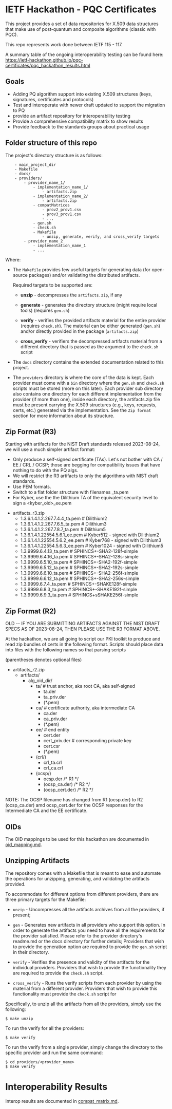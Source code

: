 # IETF Hackathon - PQC Certificates

This project provides a set of data repositories for X.509 data
structures that make use of post-quantum and composite algorithms
(classic with PQC).

This repo represents work done between IETF 115 - 117.

A summary table of the ongoing interoperability testing can be found here:
https://ietf-hackathon.github.io/pqc-certificates/pqc_hackathon_results.html

## Goals
- Adding PQ algorithm support into existing X.509 structures (keys, signatures, certificates and protocols)
- Test and interoperate with newer draft updated to support the migration to PQ 
- provide an artifact repository for interoperability testing
- Provide a comprehensive compatibility matrix to show results
- Provide feedback to the standards groups about practical usage

## Folder structure of this repo

The project's directory structure is as follows:

~~~
    - main_project_dir
    - Makefile
    - docs/
    - providers/
        - provider_name_1/
            - implementation_name_1/
                - artifacts.zip
            - implementation_name_2/
                - artifacts.zip
            - compatMatrices
                - prov2_prov1.csv
                - prov3_prov1.csv
                - ...
            - gen.sh
            - check.sh
            - Makefile
                - unzip, generate, verify, and cross_verify targets
        - provider_name_2
            - implementation_name_1
            - ...
~~~

Where:

  * The `Makefile` provides few useful targets for generating data
    (for open-source packages) and/or validating the distributed
    artifacts. 
    
    Required targets to be supported are:
    * **unzip** - decompresses the `artifacts.zip`, if any

    * **generate** - generates the directory structure (might require
      local tools) (requires `gen.sh`)
    
    * **verify** - verifies the provided artifacts material for
      the entire provider (requires `check.sh`). The material can
      be either generated (`gen.sh`) and/or directly provided in
      the package (`artifacts.zip`)
    
    * **cross_verify** - verifiers the decompressed artifacts material
        from a different directory that is passed as the argument
        to the `check.sh` script

  * The `docs` directory contains the extended documentation related
    to this project.

  * The `providers` directory is where the core of the data is kept.
    Each provider must come with a `bin` directory where the `gen.sh`
    and `check.sh` scripts must be stored (more on this later).
    Each provider sub directory also contains one directory for each
    different implementation from the provider (if more than one),
    inside each directory, the artifacts.zip file must be present
    carrying the X.509 structures (e.g., keys, requests, certs, etc.)
    generated via the implementation. See the `Zip format` section
    for more information about its structure.

## Zip Format (R3)

Starting with artifacts for the NIST Draft standards released 2023-08-24, we will use a much simpler artifact format:

* Only produce a self-signed certificate (TAs). Let's not bother with CA / EE / CRL / OCSP; those are begging for compatibility issues that have nothing to do with the PQ algs.
* We will restrict the R3 artifacts to only the algorithms with NIST draft standards.
* Use PEM formats.
* Switch to a flat folder structure with filenames <oid>_ta.pem
* For Kyber, use the the Dilithium TA of the equivalent security level to sign a <kyber_oid>_ee.pem

- artifacts_r3.zip
  - 1.3.6.1.4.1.2.267.7.4.4_ta.pem  # Dilithium2
  - 1.3.6.1.4.1.2.267.7.6.5_ta.pem  # Dilithium3
  - 1.3.6.1.4.1.2.267.7.8.7_ta.pem  # Dilithium5
  - 1.3.6.1.4.1.22554.5.6.1_ee.pem  # Kyber512  - signed with Dilithium2
  - 1.3.6.1.4.1.22554.5.6.2_ee.pem  # Kyber768  - signed with Dilithium3
  - 1.3.6.1.4.1.22554.5.6.3_ee.pem  # Kyber1024 - signed with Dilithium5
  - 1.3.9999.6.4.13_ta.pem  # SPHINCS+-SHA2-128f-simple
  - 1.3.9999.6.4.16_ta.pem  # SPHINCS+-SHA2-128s-simple
  - 1.3.9999.6.5.10_ta.pem  # SPHINCS+-SHA2-192f-simple
  - 1.3.9999.6.5.12_ta.pem  # SPHINCS+-SHA2-192s-simple
  - 1.3.9999.6.6.10_ta.pem  # SPHINCS+-SHA2-256f-simple
  - 1.3.9999.6.6.12_ta.pem  # SPHINCS+-SHA2-256s-simple
  - 1.3.9999.6.7.4_ta.pem   # SPHINCS+-SHAKE128f-simple
  - 1.3.9999.6.8.3_ta.pem   # SPHINCS+-SHAKE192f-simple
  - 1.3.9999.6.9.3_ta.pem   # SPHINCS+sSHAKE256f-simple


## Zip Format (R2)

OLD -- IF YOU ARE SUBMITTING ARTIFACTS AGAINST THE NIST DRAFT SPECS AS OF 2023-08-24, THEN PLEASE USE THE R3 FORMAT ABOVE.

At the hackathon, we are all going to script our PKI toolkit to produce and read zip bundles of certs in the following format. Scripts should place data into files with the following names so that parsing scripts 

(parentheses denotes optional files)

- artifacts_r2.zip
  - artifacts/
    - alg_oid_dir/
        - ta/     # trust anchor, aka root CA, aka self-signed
            - ta.der
            - ta_priv.der
            - (*.pem)
        - ca/     # certificate authority, aka intermediate CA
            - ca.der
            - ca_priv.der
            - (*.pem)
        - ee/     # end entity
            - cert.der
            - cert_priv.der    # corresponding private key
            - cert.csr
            - (*.pem)
        - (crl/)
            - crl_ta.crl
            - crl_ca.crl
        - (ocsp/)
            - ocsp.der           /* R1 */
            - (ocsp_ca.der)      /* R2 */
            - (ocsp_cert.der)    /* R2 */

NOTE: The OCSP filename has changed from R1 (ocsp.der) to R2 (ocsp_ca.der)
      amd ocsp_cert.der for the OCSP responses for the Intermediate CA and
      the EE certificate.

## OIDs

The OID mappings to be used for this hackathon are documented in [oid_mapping.md](docs/oid_mapping.md).

## Unzipping Artifacts

The repository comes with a Makefile that is meant to ease and automate
the operations for unzipping, generating, and validating the artifacts
provided.

To accommodate for different options from different providers, there
are three primary targets for the Makefile:

  * `unzip` - Uncompresses all the artifacts archives from all the
    providers, if present;

  * `gen` - Generates new artifacts in all providers who support this
    option. In order to generate the artifacts you need to have all
    the requirements for the provider satisfied. Please refer to the
    provider directory's readme.md or the docs directory for further
    details; Providers that wish to provide the generation option are
    required to provide the `gen.sh` script in their directory.

  * `verify` - Verifies the presence and validity of the artifacts
    for the individual providers. Providers that wish to provide the
    functionality they are required to provide the `check.sh` script.

  * `cross_verify` - Runs the verify scripts from each provider by
    using the material from a different provider. Providers that wish
    to provide this functionality must provide the `check.sh` script
    for 

Specifically, to unzip all the artifacts from all the providers, simply
use the following:
```
$ make unzip
```

To run the verify for all the providers:
```
$ make verify
```

To run the verify from a single provider, simply change the directory
to the specific provider and run the same command:
```
$ cd providers/<provider_name>
$ make verify
```

# Interoperability Results

Interop results are documented in [compat_matrix.md](docs/compat_matrix.md).
